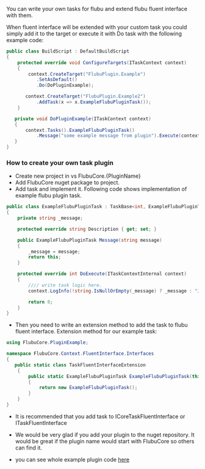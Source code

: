 You can write your own tasks for flubu and extend flubu fluent interface with them.

When fluent interface will be extended with your custom task you could simply add it to the target or execute it with Do task with the following example code:

```c# 
public class BuildScript : DefaultBuildScript
{
    protected override void ConfigureTargets(ITaskContext context)
    {
        context.CreateTarget("FlubuPlugin.Example")
           .SetAsDefault()
           .Do(DoPluginExample);

       context.CreateTarget("FlubuPlugin.Example2")
           .AddTask(x => x.ExampleFlubuPluginTask());
    }

   private void DoPluginExample(ITaskContext context)
   {
       context.Tasks().ExampleFlubuPluginTask()
           .Message("some example message from plugin").Execute(context);
   }
}
```
### **How to create your own task plugin**
* Create new project in vs FlubuCore.{PluginName}
* Add FlubuCore nuget package to project.
* Add task and implement it. Following code shows implementation of example flubu plugin task.

```c#    
public class ExampleFlubuPluginTask : TaskBase<int, ExampleFlubuPluginTask>
{
    private string _message;

    protected override string Description { get; set; }

    public ExampleFlubuPluginTask Message(string message)
    {
        _message = message;
        return this;
    }

    protected override int DoExecute(ITaskContextInternal context)
    {
        //// write task logic here.
        context.LogInfo(!string.IsNullOrEmpty(_message) ? _message : "Just some dummy code");

        return 0;
    }
}
```

* Then you need to write an extension method to add the task to flubu fluent interface. Extension method for our example task:

```C#
using FlubuCore.PluginExample;

namespace FlubuCore.Context.FluentInterface.Interfaces
{
   public static class TaskFluentInterfaceExtension
    {
        public static ExampleFlubuPluginTask ExampleFlubuPluginTask(this ITaskFluentInterface flubu)
        {
            return new ExampleFlubuPluginTask();
        }
    }
}
```

* It is recommended that you add task to ICoreTaskFluentInterface or  ITaskFluentInterface

* We would be very glad if you add your plugin to the nuget repository. It would be great if the plugin name would start 
  with FlubuCore so others can find it.

* you can see whole example plugin code [here](https://github.com/flubu-core/examples/tree/master/FlubuCustomTaskPluginAndLoadAssembliesFromDirectoryExample)
 